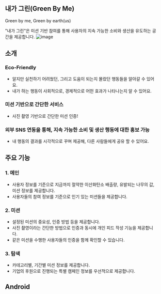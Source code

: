 ## 내가 그린(Green By Me)

Green by me, Green by earth(us)

"내가 그린"은 미션 기반 참여를 통해 사용자의 지속 가능한 소비와 생산을 유도하는 공간을 제공합니다.
![image](https://user-images.githubusercontent.com/48986787/87877556-03cdc980-ca1a-11ea-8283-4e99de8730f6.png)

## 소개

### Eco-Friendly

* 알지만 실천하기 어려웠던, 그리고 도움이 되는지 몰랐던 행동들을 알아갈 수 있어요.
* 내가 하는 행동이 사회적으로, 경제적으로 어떤 효과가 나타나는지 알 수 있어요.

### 미션 기반으로 간단한 서비스

* 사진 촬영 기반으로 간단한 미션 인증!

### 외부 SNS 연동을 통해, 지속 가능한 소비 및 생산 행동에 대한 홍보 가능

* 내 행동의 결과를 시각적으로 꾸며 제공해, 다른 사람들에게 공유 할 수 있어요.

## 주요 기능

### 1. 메인

* 사용자 정보를 기준으로 지금까지 절약한 이산화탄소 배출량, 유발되는 나무의 값, 미션 정보를 제공합니다.
* 사용자들의 참여 정보를 기준으로 인기 있는 미션들을 제공합니다.

### 2. 미션

* 설정된 미션의 중요성, 인증 방법 등을 제공합니다.
* 사진 촬영이라는 간단한 방법으로 인증과 동시에 개인 피드 작성 기능을 제공합니다.
* 같은 미션을 수행한 사용자들의 인증을 함께 확인할 수 있습니다.

### 3. 탐색

* 카테고리별, 기간별 미션 정보를 제공합니다.
* 기업의 후원으로 진행되는 특별 캠페인 정보를 우선적으로 제공합니다.


## Android
